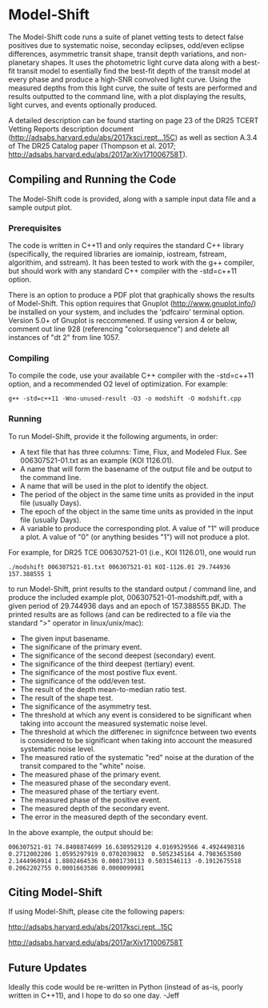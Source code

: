 # Model-Shift
The Model-Shift code runs a suite of planet vetting tests to detect false positives due to systematic noise, seconday eclipses, odd/even eclipse differences, asymmetric transit shape, transit depth variations, and non-planetary shapes. It uses the photometric light curve data along with a best-fit transit model to esentially find the best-fit depth of the transit model at every phase and produce a high-SNR convolved light curve. Using the measured depths from this light curve, the suite of tests are performed and results outputted to the command line, with a plot displaying the results, light curves, and events optionally produced.

A detailed description can be found starting on page 23 of the DR25 TCERT Vetting Reports description document (http://adsabs.harvard.edu/abs/2017ksci.rept...15C) as well as section A.3.4 of The DR25 Catalog paper (Thompson et al. 2017; http://adsabs.harvard.edu/abs/2017arXiv171006758T).



## Compiling and Running the Code

The Model-Shift code is provided, along with a sample input data file and a sample output plot.

### Prerequisites

The code is written in C++11 and only requires the standard C++ library (specifically, the required libraries are iomainip, iostream, fstream, algorithim, and sstream). It has been tested to work with the g++ compiler, but should work with any standard C++ compiler with the -std=c++11 option.

There is an option to produce a PDF plot that graphically shows the results of Model-Shift. This option requires that Gnuplot (http://www.gnuplot.info/) be installed on your system, and includes the 'pdfcairo' terminal option. Version 5.0+ of Gnuplot is reccommened. If using version 4 or below, comment out line 928 (referencing "colorsequence") and delete all instances of "dt 2" from line 1057.


### Compiling

To compile the code, use your available C++ compiler with the -std=c++11 option, and a recommended O2 level of optimization. For example:

```
g++ -std=c++11 -Wno-unused-result -O3 -o modshift -O modshift.cpp
```

### Running

To run Model-Shift, provide it the following arguments, in order:

- A text file that has three columns: Time, Flux, and Modeled Flux. See 006307521-01.txt as an example (KOI 1126.01).
- A name that will form the basename of the output file and be output to the command line.
- A name that will be used in the plot to identify the object.
- The period of the object in the same time units as provided in the input file (usually Days).
- The epoch of the object in the same time units as provided in the input file (usually Days).
- A variable to produce the corresponding plot. A value of "1" will produce a plot. A value of "0" (or anything besides "1") will not produce a plot.

For example, for DR25 TCE 006307521-01 (i.e., KOI 1126.01), one would run

```
./modshift 006307521-01.txt 006307521-01 KOI-1126.01 29.744936 157.388555 1
```

to run Model-Shift, print results to the standard output / command line, and produce the included example plot, 006307521-01-modshift.pdf, with a given period of 29.744936 days and an epoch of 157.388555 BKJD. The printed results are as follows (and can be redirected to a file via the standard ">" operator in linux/unix/mac):

- The given input basename.
- The significane of the primary event.
- The significance of the second deepest (secondary) event.
- The significance of the third deepest (tertiary) event.
- The significance of the most postive flux event.
- The significance of the odd/even test.
- The result of the depth mean-to-median ratio test.
- The result of the shape test.
- The significance of the asymmetry test.
- The threshold at which any event is considered to be significant when taking into account the measured systematic noise level.
- The threshold at which the differenec in signifcnce between two events is considered to be significant when taking into account the measured systematic noise level.
- The measured ratio of the systematic "red" noise at the duration of the transit compared to the "white" noise.
- The measured phase of the primary event.
- The measured phase of the secondary event.
- The measured phase of the tertiary event.
- The measured phase of the positive event.
- The measured depth of the secondary event.
- The error in the measured depth of the secondary event.

In the above example, the output should be:

```
006307521-01 74.8408874699 16.6389529120 4.0169529566 4.4924498316 0.2712002206 1.0595297919 0.0702039832  0.5052345164 4.7983653500 2.1444960914 1.8802464536 0.0001730113 0.5031546113 -0.1912675518 0.2062202755 0.0001663586 0.0000099981
```


## Citing Model-Shift

If using Model-Shift, please cite the following papers:

http://adsabs.harvard.edu/abs/2017ksci.rept...15C

http://adsabs.harvard.edu/abs/2017arXiv171006758T


## Future Updates

Ideally this code would be re-written in Python (instead of as-is, poorly written in C++11), and I hope to do so one day. -Jeff

